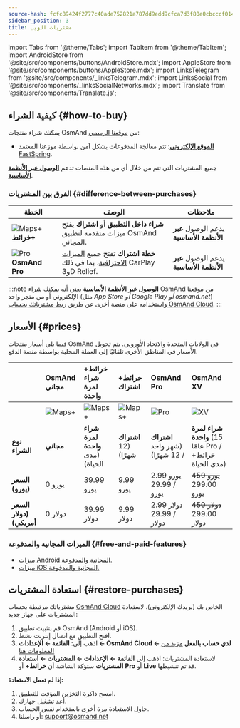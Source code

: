 ```yaml
---
source-hash: fcfc89424f2777c40ade752821a787dd9edd9cfca7d3f80e0cbcccf014af9bdf
sidebar_position: 3
title: مشتريات الويب
---
```

import Tabs from '@theme/Tabs';
import TabItem from '@theme/TabItem';
import AndroidStore from '@site/src/components/buttons/AndroidStore.mdx';
import AppleStore from '@site/src/components/buttons/AppleStore.mdx';
import LinksTelegram from '@site/src/components/_linksTelegram.mdx';
import LinksSocial from '@site/src/components/_linksSocialNetworks.mdx';
import Translate from '@site/src/components/Translate.js';

## كيفية الشراء {#how-to-buy}

يمكنك شراء منتجات OsmAnd من [موقعنا الرسمي](https://osmand.net/pricing):

- [**الموقع الإلكتروني**](https://osmand.net/pricing): تتم معالجة المدفوعات بشكل آمن بواسطة موزعنا المعتمد [FastSpring](https://fastspring.com/).

جميع المشتريات التي تتم من خلال أي من هذه المنصات تدعم [**الوصول عبر الأنظمة الأساسية**](./cross.md).

### الفرق بين المشتريات {#difference-between-purchases}

| الخطة | الوصف | ملاحظات |
|------------|------------|------------|
| ![Maps+](@site/static/img/svg/osmand_maps_plus.svg) **خرائط+** | **شراء داخل التطبيق** أو **اشتراك** يفتح ميزات متقدمة لتطبيق OsmAnd المجاني. | يدعم الوصول **عبر الأنظمة الأساسية** |
| ![Pro](@site/static/img/svg/pro_icon.svg) **OsmAnd Pro** | **خطة اشتراك** تفتح جميع [الميزات الاحترافية](#pro-features)، بما في ذلك CarPlay و3D Relief. | يدعم الوصول **عبر الأنظمة الأساسية** |

:::note
**الوصول عبر الأنظمة الأساسية** يعني أنه يمكنك شراء OsmAnd من موقعنا الإلكتروني أو من متجر واحد (مثل *App Store أو Google Play أو osmand.net*) واستخدامه على منصة أخرى عن طريق [ربط مشترياتك بحساب OsmAnd Cloud](../personal/osmand-cloud.md#cross-platform).
:::

## الأسعار {#prices}

فيما يلي أسعار منتجات OsmAnd في الولايات المتحدة والاتحاد الأوروبي. يتم تحويل الأسعار في المناطق الأخرى تلقائيًا إلى العملة المحلية بواسطة منصة الدفع.

<!--


:::danger Summer Sale prices

*[Hurry up!](https://osmand.net/pricing) This offer is only available until* **August 06 (23:00 CET)**.

:::



|    | OsmAnd Free   | **Maps+** One-Time | **Maps+** Subscription | **OsmAnd Pro** |**OsmAnd XV** |
| :------------- | :------------- | :----------------------- | :------------------- | :----------- |:----------- |
|  | ![Maps+](@site/static/img/svg/osmand_maps.svg) | ![Maps+](@site/static/img/svg/osmand_maps_plus.svg) | ![Maps+](@site/static/img/svg/osmand_maps_plus.svg) | ![Pro](@site/static/img/svg/pro_icon.svg) |![XV](@site/static/img/svg/osmand_xv.svg) |
| **Purchase Type** | **Free** | **One-Time Purchase** (Lifetime) | **Subscription** (12 Months) | **Subscription** (1 Month / 12 Months) |**One-Time Purchase** (15 Years Pro / Maps+ Lifetime) |
| **Price (EUR)** | €0 | <s>€39.99</s> **€19.99** | <s>€9.99</s> **€4.99** | €2.99 / <s>€29.99</s> **€14.99** |<s>€450</s> **€299.00**   |
| **Price (USD)** | $0 | <s>$39.99</s> **$19.99** | <s>$9.99</s> **$4.99** | $2.99 / <s>$29.99</s> **$14.99**|<s>$450</s> **$299.00**   |

:::note 
By purchasing a subscription through our [website](https://osmand.net/pricing) at a discounted rate,  
you receive a 2-year discounted plan.  
Starting from the third year, the full price will apply.
:::

-->

| | OsmAnd مجاني | **خرائط+** شراء لمرة واحدة | **خرائط+** اشتراك | **OsmAnd Pro** | **OsmAnd XV** |
| :------------- | :------------- | :----------------------- | :------------------- | :----------- | :----------- |
| | ![Maps+](@site/static/img/svg/osmand_maps.svg) | ![Maps+](@site/static/img/svg/osmand_maps_plus.svg) | ![Maps+](@site/static/img/svg/osmand_maps_plus.svg) | ![Pro](@site/static/img/svg/pro_icon.svg) | ![XV](@site/static/img/svg/osmand_xv.svg) |
| **نوع الشراء** | **مجاني** | **شراء لمرة واحدة** (مدى الحياة) | **اشتراك** (12 شهرًا) | **اشتراك** (شهر واحد / 12 شهرًا) | **شراء لمرة واحدة** (15 عامًا Pro / خرائط+ مدى الحياة) |
| **السعر (يورو)** | 0 يورو | 39.99 يورو | 9.99 يورو | 2.99 يورو / 29.99 يورو | <s>450 يورو</s> 299.00 يورو |
| **السعر (دولار أمريكي)** | 0 دولار | 39.99 دولار | 9.99 دولار | 2.99 دولار / 29.99 دولار | <s>450 دولار</s> 299.00 دولار |

### الميزات المجانية والمدفوعة {#free-and-paid-features}

- [ميزات Android المجانية والمدفوعة.](./android.md#free-and-paid-features)
- [ميزات iOS المجانية والمدفوعة.](./ios.md#free-and-paid-features)

## استعادة المشتريات {#restore-purchases}

مشترياتك مرتبطة بحساب [OsmAnd Cloud](../personal/osmand-cloud.md#login) الخاص بك (بريدك الإلكتروني). لاستعادة المشتريات على جهاز جديد:

1. قم بتثبيت تطبيق OsmAnd (Android أو iOS).
2. افتح التطبيق مع اتصال إنترنت نشط.
3. اذهب إلى:
   **القائمة ← الإعدادات ← OsmAnd Cloud ← لدي حساب بالفعل**
   [مزيد من المعلومات هنا](../personal/osmand-cloud.md#login)
4. لاستعادة المشتريات:
   اذهب إلى **القائمة ← الإعدادات ← المشتريات ← استعادة المشتريات**
   ستؤكد الشاشة أن **خرائط+** أو **Pro** أو **Live** قد تم تنشيطها.

**إذا لم تعمل الاستعادة:**

1. امسح ذاكرة التخزين المؤقت للتطبيق.
2. أعد تشغيل جهازك.
3. حاول الاستعادة مرة أخرى باستخدام نفس الحساب.
4. أو راسلنا: support@osmand.net